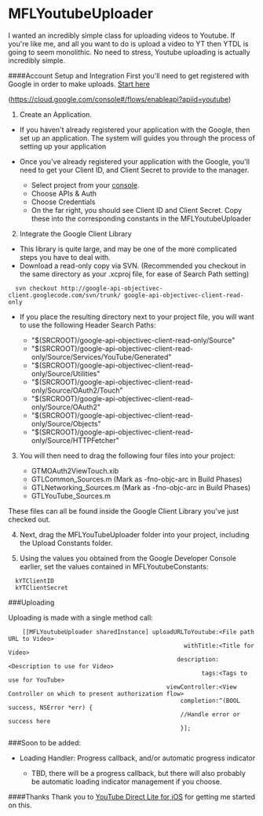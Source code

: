 # MFLYoutubeUploader
I wanted an incredibly simple class for uploading videos to Youtube. If you're like me, and all you want to do is upload a video to YT then YTDL is going to seem monolithic. No need to stress, Youtube uploading is actually incredibly simple.

####Account Setup and Integration
First you'll need to get registered with Google in order to make uploads. [Start here](https://console.developers.google.com/project)

(https://cloud.google.com/console#/flows/enableapi?apiid=youtube)

1) Create an Application.

  - If you haven't already registered your application with the Google, then set up an application. The system will guides you through the process of setting up your application

  - Once you've already registered your application with the Google, you'll need to get your Client ID, and Client Secret to provide to the manager.
  
      - Select project from your [console](https://console.developers.google.com/project).
      - Choose APIs & Auth
      - Choose Credentials
      - On the far right, you should see Client ID and Client Secret. Copy these into the corresponding constants in the MFLYoutubeUploader
      
      
2) Integrate the Google Client Library

  - This library is quite large, and may be one of the more complicated steps you have to deal with.
  - Download a read-only copy via SVN. (Recommended you checkout in the same directory as your .xcproj file, for ease of Search Path setting)
```  
  svn checkout http://google-api-objectivec-client.googlecode.com/svn/trunk/ google-api-objectivec-client-read-only
```

  - If you place the resulting directory next to your project file, you will want to use the following Header Search Paths:
    
    - "$(SRCROOT)/google-api-objectivec-client-read-only/Source"
    - "$(SRCROOT)/google-api-objectivec-client-read-only/Source/Services/YouTube/Generated"
    - "$(SRCROOT)/google-api-objectivec-client-read-only/Source/Utilities"
    - "$(SRCROOT)/google-api-objectivec-client-read-only/Source/OAuth2/Touch"
    - "$(SRCROOT)/google-api-objectivec-client-read-only/Source/OAuth2"
    - "$(SRCROOT)/google-api-objectivec-client-read-only/Source/Objects"
    - "$(SRCROOT)/google-api-objectivec-client-read-only/Source/HTTPFetcher"

3) You will then need to drag the following four files into your project:

    - GTMOAuth2ViewTouch.xib
    - GTLCommon_Sources.m (Mark as -fno-objc-arc in Build Phases)
    - GTLNetworking_Sources.m (Mark as -fno-objc-arc in Build Phases)
    - GTLYouTube_Sources.m
    
  These files can all be found inside the Google Client Library you've just checked out.  
  
    

4) Next, drag the MFLYouTubeUploader folder into your project, including the Upload Constants folder.

5) Using the values you obtained from the Google Developer Console earlier, set the values contained in MFLYoutubeConstants:
```  
  kYTClientID
  kYTClientSecret
```

###Uploading

Uploading is made with a single method call:

```
    [[MFLYoutubeUploader sharedInstance] uploadURLToYoutube:<File path URL to Video>
                                                  withTitle:<Title for Video>
                                                description:<Description to use for Video>
                                                       tags:<Tags to use for YouTube>
                                             viewController:<View Controller on which to present authorization flow>
                                                 completion:^(BOOL success, NSError *err) {
                                                 //Handle error or success here
                                                 }];
```

###Soon to be added:

- Loading Handler: Progress callback, and/or automatic progress indicator

  - TBD, there will be a progress callback, but there will also probably be automatic loading indicator management if you choose.
  
  
  
####Thanks
Thank you to [YouTube Direct Lite for iOS](https://github.com/youtube/yt-direct-lite-iOS) for getting me started on this.
